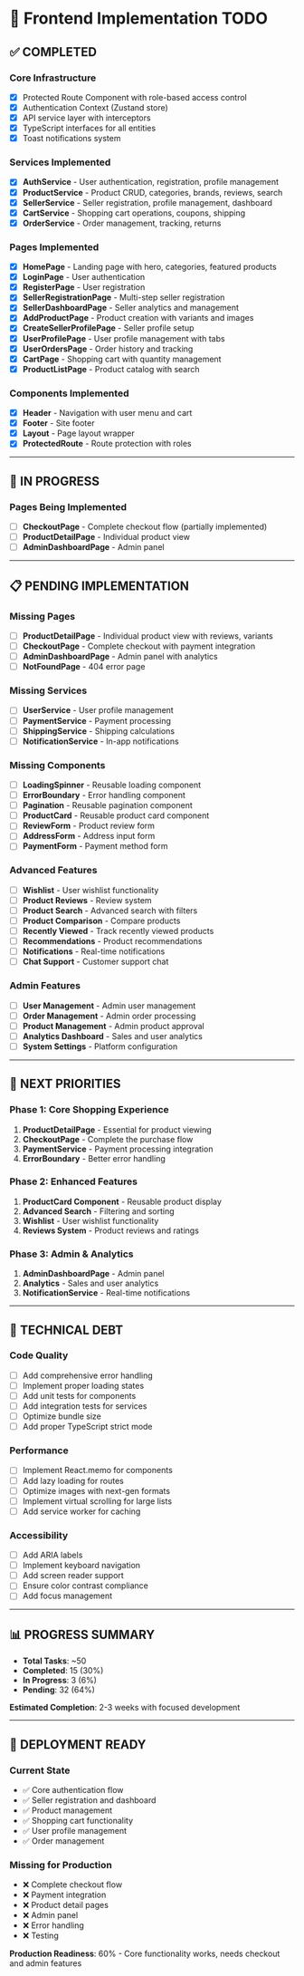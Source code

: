 # 🚀 **Frontend Implementation TODO**

## ✅ **COMPLETED**

### **Core Infrastructure**
- [x] Protected Route Component with role-based access control
- [x] Authentication Context (Zustand store)
- [x] API service layer with interceptors
- [x] TypeScript interfaces for all entities
- [x] Toast notifications system

### **Services Implemented**
- [x] **AuthService** - User authentication, registration, profile management
- [x] **ProductService** - Product CRUD, categories, brands, reviews, search
- [x] **SellerService** - Seller registration, profile management, dashboard
- [x] **CartService** - Shopping cart operations, coupons, shipping
- [x] **OrderService** - Order management, tracking, returns

### **Pages Implemented**
- [x] **HomePage** - Landing page with hero, categories, featured products
- [x] **LoginPage** - User authentication
- [x] **RegisterPage** - User registration
- [x] **SellerRegistrationPage** - Multi-step seller registration
- [x] **SellerDashboardPage** - Seller analytics and management
- [x] **AddProductPage** - Product creation with variants and images
- [x] **CreateSellerProfilePage** - Seller profile setup
- [x] **UserProfilePage** - User profile management with tabs
- [x] **UserOrdersPage** - Order history and tracking
- [x] **CartPage** - Shopping cart with quantity management
- [x] **ProductListPage** - Product catalog with search

### **Components Implemented**
- [x] **Header** - Navigation with user menu and cart
- [x] **Footer** - Site footer
- [x] **Layout** - Page layout wrapper
- [x] **ProtectedRoute** - Route protection with roles

---

## 🔄 **IN PROGRESS**

### **Pages Being Implemented**
- [ ] **CheckoutPage** - Complete checkout flow (partially implemented)
- [ ] **ProductDetailPage** - Individual product view
- [ ] **AdminDashboardPage** - Admin panel

---

## 📋 **PENDING IMPLEMENTATION**

### **Missing Pages**
- [ ] **ProductDetailPage** - Individual product view with reviews, variants
- [ ] **CheckoutPage** - Complete checkout with payment integration
- [ ] **AdminDashboardPage** - Admin panel with analytics
- [ ] **NotFoundPage** - 404 error page

### **Missing Services**
- [ ] **UserService** - User profile management
- [ ] **PaymentService** - Payment processing
- [ ] **ShippingService** - Shipping calculations
- [ ] **NotificationService** - In-app notifications

### **Missing Components**
- [ ] **LoadingSpinner** - Reusable loading component
- [ ] **ErrorBoundary** - Error handling component
- [ ] **Pagination** - Reusable pagination component
- [ ] **ProductCard** - Reusable product card component
- [ ] **ReviewForm** - Product review form
- [ ] **AddressForm** - Address input form
- [ ] **PaymentForm** - Payment method form

### **Advanced Features**
- [ ] **Wishlist** - User wishlist functionality
- [ ] **Product Reviews** - Review system
- [ ] **Product Search** - Advanced search with filters
- [ ] **Product Comparison** - Compare products
- [ ] **Recently Viewed** - Track recently viewed products
- [ ] **Recommendations** - Product recommendations
- [ ] **Notifications** - Real-time notifications
- [ ] **Chat Support** - Customer support chat

### **Admin Features**
- [ ] **User Management** - Admin user management
- [ ] **Order Management** - Admin order processing
- [ ] **Product Management** - Admin product approval
- [ ] **Analytics Dashboard** - Sales and user analytics
- [ ] **System Settings** - Platform configuration

---

## 🎯 **NEXT PRIORITIES**

### **Phase 1: Core Shopping Experience**
1. **ProductDetailPage** - Essential for product viewing
2. **CheckoutPage** - Complete the purchase flow
3. **PaymentService** - Payment processing integration
4. **ErrorBoundary** - Better error handling

### **Phase 2: Enhanced Features**
1. **ProductCard Component** - Reusable product display
2. **Advanced Search** - Filtering and sorting
3. **Wishlist** - User wishlist functionality
4. **Reviews System** - Product reviews and ratings

### **Phase 3: Admin & Analytics**
1. **AdminDashboardPage** - Admin panel
2. **Analytics** - Sales and user analytics
3. **NotificationService** - Real-time notifications

---

## 🔧 **TECHNICAL DEBT**

### **Code Quality**
- [ ] Add comprehensive error handling
- [ ] Implement proper loading states
- [ ] Add unit tests for components
- [ ] Add integration tests for services
- [ ] Optimize bundle size
- [ ] Add proper TypeScript strict mode

### **Performance**
- [ ] Implement React.memo for components
- [ ] Add lazy loading for routes
- [ ] Optimize images with next-gen formats
- [ ] Implement virtual scrolling for large lists
- [ ] Add service worker for caching

### **Accessibility**
- [ ] Add ARIA labels
- [ ] Implement keyboard navigation
- [ ] Add screen reader support
- [ ] Ensure color contrast compliance
- [ ] Add focus management

---

## 📊 **PROGRESS SUMMARY**

- **Total Tasks**: ~50
- **Completed**: 15 (30%)
- **In Progress**: 3 (6%)
- **Pending**: 32 (64%)

**Estimated Completion**: 2-3 weeks with focused development

---

## 🚀 **DEPLOYMENT READY**

### **Current State**
- ✅ Core authentication flow
- ✅ Seller registration and dashboard
- ✅ Product management
- ✅ Shopping cart functionality
- ✅ User profile management
- ✅ Order management

### **Missing for Production**
- ❌ Complete checkout flow
- ❌ Payment integration
- ❌ Product detail pages
- ❌ Admin panel
- ❌ Error handling
- ❌ Testing

**Production Readiness**: 60% - Core functionality works, needs checkout and admin features

